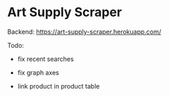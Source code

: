 # Art Supply Scraper

Backend: https://art-supply-scraper.herokuapp.com/

Todo: 

- fix recent searches

- fix graph axes

- link product in product table
